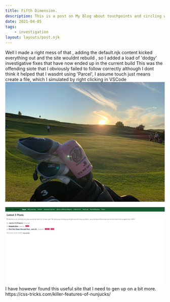 ```yaml
---
title: Fifth Dimension.
description: This is a post on My Blog about touchpoints and circling wagons.
date: 2021-04-05
tags: 
    - investigation
layout: layouts/post.njk
---
```


Well I made a right mess of that , adding the default.njk content kicked everything out and the site wouldnt rebuild , so I added a load of 'dodgy' investigative fixes that have now ended up in the current build 
This was the offending siote that I obviously failed to follow correctly although I dont think it helped that I wasdnt using 'Parcel', I assume touch just means create a file, which I simulated by right clicking in VSCode
<img src="/imageAssets/15BGC009.JPG">

<img src ="./posts/fifthpost.jpg">
I have however found this useful site that I need to gen up on a bit more.
https://css-tricks.com/killer-features-of-nunjucks/
